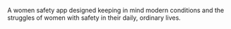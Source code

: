 A women safety app designed keeping in mind modern conditions and the struggles of women with safety in their daily, ordinary lives.
